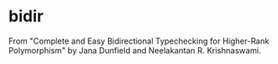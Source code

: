# bidir

From "Complete and Easy Bidirectional Typechecking for Higher-Rank Polymorphism"
by Jana Dunfield and Neelakantan R. Krishnaswami.
